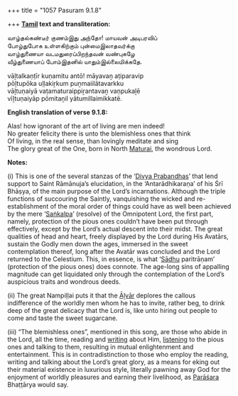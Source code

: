 +++
title = "1057 Pasuram 9.1.8"

+++
**[Tamil](/definition/tamil#history "show Tamil definitions") text and transliteration:**

வாழ்தல்கண்டீர் குணம்இது அந்தோ! மாயவன் அடிபரவிப்  
போழ்துபோக உள்ளகிற்கும் புன்மைஇலாதவர்க்கு  
வாழ்துணையா வடமதுரைப்பிறந்தவன் வண்புகழே  
வீழ்துணையாப் போம்இதனில் யாதும்இல்லைமிக்கதே.

vāḻtalkaṇṭīr kuṇamitu antō! māyavaṉ aṭiparavip  
pōḻtupōka uḷḷakiṟkum puṉmaiilātavarkku  
vāḻtuṇaiyā vaṭamaturaippiṟantavaṉ vaṇpukaḻē  
vīḻtuṇaiyāp pōmitaṉil yātumillaimikkatē.

**English translation of verse 9.1.8:**

Alas! how ignorant of the art of living are men indeed!  
No greater felicity there is unto the blemishless ones that think  
Of living, in the real sense, than lovingly meditate and sing  
The glory great of the One, born in North [Maturai](/definition/maturai#vaishnavism "show Maturai definitions"), the wondrous Lord.

**Notes:**

\(i\) This is one of the several stanzas of the ‘[Divya Prabandhas](/definition/divya-prabandha#history "show Divya Prabandhas definitions")’ that lend support to Saint Rāmānuja’s elucidation, in the ‘Antarādhikaraṇa’ of his Śrī Bhāṣya, of the main purpose of the Lord’s incarnations. Although the triple functions of succouring the Saintly, vanquishing the wicked and re-establishment of the moral order of things could have as well been achieved by the mere ‘[Saṅkalpa](/definition/samkalpa#vaishnavism "show Saṅkalpa definitions")’ (resolve) of the Omnipotent Lord, the first part, namely, protection of the pious ones couldn’t have been put through effectively, except by the Lord’s actual descent into their midst. The great qualities of head and heart, freely displayed by the Lord during His Avatārs, sustain the Godly men down the ages, immersed in the sweet contemplation thereof, long after the Avatār was concluded and the Lord returned to the Celestium. This, in essence, is what ‘[Sādhu](/definition/sadhu#vaishnavism "show Sādhu definitions") paritrāṇam’ (protection of the pious ones) does connote. The age-long sins of appalling magnitude can get liquidated only through the contemplation of the Lord’s auspicious traits and wondrous deeds.

\(ii\) The great Nampiḷḷai puts it that the [Āḻvār](/definition/aḻvar#vaishnavism "show Āḻvār definitions") deplores the callous indifference of the worldly men whom he has to invite, rather beg, to drink deep of the great delicacy that the Lord is, like unto hiring out people to come and taste the sweet sugarcane.

\(iii\) “The blemishless ones”, mentioned in this song, are those who abide in the Lord, all the time, reading and [writing](/definition/writing#history "show writing definitions") about Him, [listening](/definition/listening#history "show listening definitions") to the pious ones and talking to them, resulting in mutual enlightenment and entertainment. This is in contradistinction to those who employ the reading, writing and talking about the Lord’s great glory, as a means for eking out their material existence in luxurious style, literally pawning away God for the enjoyment of worldly pleasures and earning their livelihood, as [Parāśara](/definition/parashara#history "show Parāśara definitions") Bhaṭṭārya would say.


